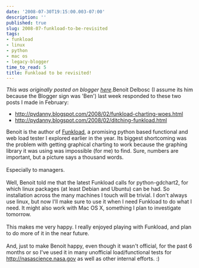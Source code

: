 ```yaml
---
date: '2008-07-30T19:15:00.003-07:00'
description: ''
published: true
slug: 2008-07-funkload-to-be-revisited
tags:
- funkload
- linux
- python
- mac os
- legacy-blogger
time_to_read: 5
title: Funkload to be revisited!
---
```


*This was originally posted on blogger [here](https://pydanny.blogspot.com/2008/07/funkload-to-be-revisited.html)*.Benoit Delbosc (I assume its him because the Blogger sign was 'Ben') last week responded to these two posts I made in February:<br /><ul><li><a href="http://www.blogger.com/post-edit.g?blogID=4477131926658044957&amp;postID=4825653604385076024#%20http://pydanny.blogspot.com/2008/02/funkload-charting-woes.html">http://pydanny.blogspot.com/2008/02/funkload-charting-woes.html</a></li><li><a href="http://pydanny.blogspot.com/2008/02/ditching-funkload.html">http://pydanny.blogspot.com/2008/02/ditching-funkload.html</a></li></ul>Benoit is the author of <a href="http://funkload.nuxeo.org/">Funkload</a>, a promising python based functional and web load tester I explored earlier in the year.  Its biggest shortcoming was the problem with getting graphical charting to work because the graphing library it was using was impossible (for me) to find.  Sure, numbers are important, but a picture says a thousand words.<br /><br />Especially to managers.<br /><br />Well, Benoit told me that the latest Funkload calls for python-gdchart2, for which linux packages (at least Debian and Ubuntu) can be had.  So installation across the many machines I touch will be trivial.  I don't always use linux, but now I'll make sure to use it when I need Funkload to do what I need.  It might also work with Mac OS X, something I plan to investigate tomorrow.<br /><br />This makes me very happy.  I really enjoyed playing with Funkload, and plan to do more of it in the near future. <br /><br />And, just to make Benoit happy, even though it wasn't official, for the past 6 months or so I've used it in many unofficial load/functional tests for <a href="http://nasascience.nasa.gov/">http://nasascience.nasa.gov</a> as well as other internal efforts.  :)